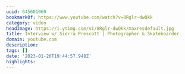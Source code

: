 ```yaml
---
uuid: 645601060
bookmarkOf: https://www.youtube.com/watch?v=8Rglr-dwQkk
category: video
headImage: https://i.ytimg.com/vi/8Rglr-dwQkk/maxresdefault.jpg
title: Interview w/ Sierra Prescott | Photographer & Skateboarder
domain: youtube.com
description: 
tags: []
date: '2023-01-26T19:44:57.948Z'
highlights: 
---
```



